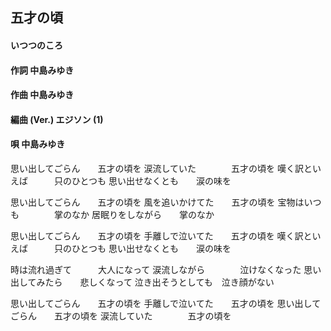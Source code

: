 ## 五才の頃
#### いつつのころ


#### 作詞        中島みゆき
#### 作曲        中島みゆき
#### 編曲 (Ver.) エジソン (1)
#### 唄          中島みゆき



思い出してごらん　　五才の頃を
涙流していた　　　　五才の頃を
嘆く訳といえば　　　只のひとつも
思い出せなくとも　　涙の味を


思い出してごらん　　五才の頃を
風を追いかけてた　　五才の頃を
宝物はいつも　　　　掌のなか
居眠りをしながら　　掌のなか


思い出してごらん　　五才の頃を
手離しで泣いてた　　五才の頃を
嘆く訳といえば　　　只のひとつも
思い出せなくとも　　涙の味を


時は流れ過ぎて　　　大人になって
涙流しながら　　　　泣けなくなった
思い出してみたら　　悲しくなって
泣き出そうとしても　泣き顔がない


思い出してごらん　　五才の頃を
手離しで泣いてた　　五才の頃を
思い出してごらん　　五才の頃を
涙流していた　　　　五才の頃を
